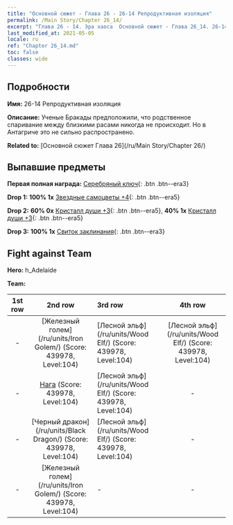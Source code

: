 ```yaml
---
title: "Основной сюжет - Глава 26 - 26-14 Репродуктивная изоляция"
permalink: /Main Story/Chapter 26_14/
excerpt: "Глава 26 - 14. Эра хаоса  Основной сюжет - Глава 26_14. 26-14 Репродуктивная изоляция"
last_modified_at: 2021-05-05
locale: ru
ref: "Chapter 26_14.md"
toc: false
classes: wide
---
```


## Подробности

 **Имя:** 26-14 Репродуктивная изоляция

 **Описание:** Ученые Бракады предположили, что родственное спаривание между близкими расами никогда не происходит. Но в Антагриче это не сильно распространено.

 **Related to:** [Основной сюжет Глава 26](/ru/Main Story/Chapter 26/)

## Выпавшие предметы

 **Первая полная награда:** [Серебряный ключ](/ItemsRU/con_693/){: .btn .btn--era3}

 **Drop 1:** **100% 1x** [Звездные самоцветы +4](/ItemsRU/mat_93/){: .btn .btn--era5}

 **Drop 2:** **60% 0x** [Кристалл души +3](/ItemsRU/mat_87/){: .btn .btn--era5}, **40% 1x** [Кристалл души +3](/ItemsRU/mat_87/){: .btn .btn--era5}

 **Drop 3:** **100% 1x** [Свиток заклинания](/ItemsRU/con_694/){: .btn .btn--era3}


## Fight against Team
 **Hero:** h_Adelaide

 **Team:**


  | 1st row | 2nd row | 3rd row | 4th row |
  |:----:|:----:|:----|:----:|
  | - | [Железный голем](/ru/units/Iron Golem/) (Score: 439978, Level:104)  | [Лесной эльф](/ru/units/Wood Elf/) (Score: 439978, Level:104)  | [Лесной эльф](/ru/units/Wood Elf/) (Score: 439978, Level:104)  |
  | - | [Нага](/ru/units/Naga/) (Score: 439978, Level:104)  | [Лесной эльф](/ru/units/Wood Elf/) (Score: 439978, Level:104)  | - |
  | - | [Черный дракон](/ru/units/Black Dragon/) (Score: 439978, Level:104)  | [Лесной эльф](/ru/units/Wood Elf/) (Score: 439978, Level:104)  | - |
  | - | [Железный голем](/ru/units/Iron Golem/) (Score: 439978, Level:104)  | - | - |


